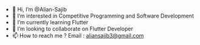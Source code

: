 - 👋 Hi, I’m @Alian-Sajib
- 👀 I’m interested in Competitive Programming and Software Development
- 🌱 I’m currently learning Flutter
- 💞️ I’m looking to collaborate on Flutter Developer
- 📫 How to reach me ? Email : aliansajib3@gmail.com

<!---
Alian-Sajib/Alian-Sajib is a ✨ special ✨ repository because its `README.md` (this file) appears on your GitHub profile.
You can click the Preview link to take a look at your changes.
--->
